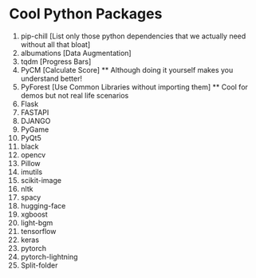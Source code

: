 # Cool Python Packages

1. pip-chill [List only those python dependencies that we actually need without all that bloat]
2. albumations [Data Augmentation]
3. tqdm [Progress Bars]
4. PyCM [Calculate Score] ** Although doing it yourself makes you understand better!
5. PyForest [Use Common Libraries without importing them] ** Cool for demos but not real life scenarios
6. Flask
7. FASTAPI
8. DJANGO
9. PyGame
10. PyQt5
11. black
12. opencv
13. Pillow
14. imutils
15. scikit-image
16. nltk
17. spacy
18. hugging-face
19. xgboost
20. light-bgm
21. tensorflow
22. keras
23. pytorch
24. pytorch-lightning
25. Split-folder
